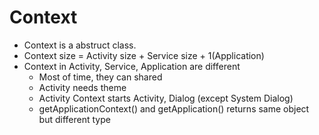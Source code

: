 # Context

- Context is a abstruct class.
- Context size = Activity size + Service size + 1(Application)
- Context in Activity, Service, Application are different
    - Most of time, they can shared
    - Activity needs theme
    - Activity Context starts Activity, Dialog (except System Dialog)
    - getApplicationContext() and getApplication() returns same object but different type
